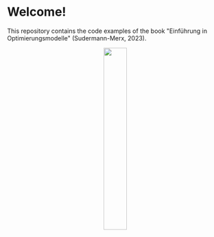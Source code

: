 # Welcome!
This repository contains the code examples of the book "Einführung in Optimierungsmodelle" (Sudermann-Merx, 2023).

<p align="center">
  <img src="https://github.com/spiralulam/intro_opt_models/assets/45530936/b7b915bf-fc19-4ae1-98d3-8801c3c730fc" width=33% height=33%>
</p>
